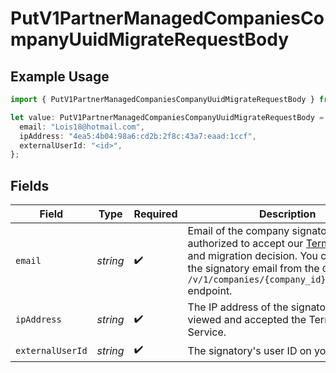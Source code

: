 # PutV1PartnerManagedCompaniesCompanyUuidMigrateRequestBody

## Example Usage

```typescript
import { PutV1PartnerManagedCompaniesCompanyUuidMigrateRequestBody } from "@gusto/embedded-api/models/operations/putv1partnermanagedcompaniescompanyuuidmigrate.js";

let value: PutV1PartnerManagedCompaniesCompanyUuidMigrateRequestBody = {
  email: "Lois18@hotmail.com",
  ipAddress: "4ea5:4b04:98a6:cd2b:2f8c:43a7:eaad:1ccf",
  externalUserId: "<id>",
};
```

## Fields

| Field                                                                                                                                                                                                                                          | Type                                                                                                                                                                                                                                           | Required                                                                                                                                                                                                                                       | Description                                                                                                                                                                                                                                    |
| ---------------------------------------------------------------------------------------------------------------------------------------------------------------------------------------------------------------------------------------------- | ---------------------------------------------------------------------------------------------------------------------------------------------------------------------------------------------------------------------------------------------- | ---------------------------------------------------------------------------------------------------------------------------------------------------------------------------------------------------------------------------------------------- | ---------------------------------------------------------------------------------------------------------------------------------------------------------------------------------------------------------------------------------------------- |
| `email`                                                                                                                                                                                                                                        | *string*                                                                                                                                                                                                                                       | :heavy_check_mark:                                                                                                                                                                                                                             | Email of the company signatory who is authorized to accept our [Terms of Service](https://flows.gusto.com/terms) and migration decision. You can retrieve the signatory email from the `GET /v/1/companies/{company_id}/signatories` endpoint. |
| `ipAddress`                                                                                                                                                                                                                                    | *string*                                                                                                                                                                                                                                       | :heavy_check_mark:                                                                                                                                                                                                                             | The IP address of the signatory who viewed and accepted the Terms of Service.                                                                                                                                                                  |
| `externalUserId`                                                                                                                                                                                                                               | *string*                                                                                                                                                                                                                                       | :heavy_check_mark:                                                                                                                                                                                                                             | The signatory's user ID on your platform.                                                                                                                                                                                                      |